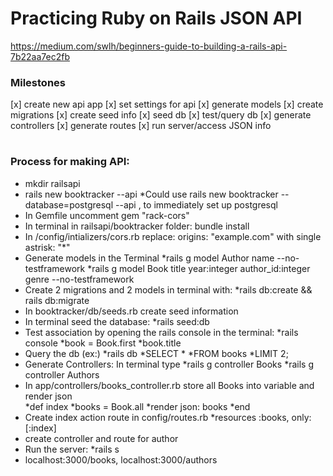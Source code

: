 # Practicing Ruby on Rails JSON API

https://medium.com/swlh/beginners-guide-to-building-a-rails-api-7b22aa7ec2fb

### Milestones
[x] create new api app
[x] set settings for api
[x] generate models
[x] create migrations
[x] create seed info
[x] seed db
[x] test/query db
[x] generate controllers
[x] generate routes
[x] run server/access JSON info





#
### Process for making API:

* mkdir railsapi
* rails new booktracker --api
	*Could use rails new booktracker --database=postgresql --api , to immediately set up postgresql
* In Gemfile uncomment gem "rack-cors"
* In terminal in railsapi/booktracker folder: bundle install
* In /config/intializers/cors.rb replace: origins: "example.com"  with single astrisk: "\*"  
* Generate models in the Terminal
	*rails g model Author name --no-testframework
	*rails g model Book title year:integer author_id:integer genre --no-testframework
* Create 2 migrations and 2 models in terminal with: 
	*rails db:create && rails db:migrate
* In booktracker/db/seeds.rb create seed information
* In terminal seed the database:
	*rails seed:db
* Test association by opening the rails console in the terminal:
	*rails console
	*book = Book.first
	*book.title
* Query the db (ex:)
	*rails db
	*SELECT *
	*FROM books
	*LIMIT 2;
* Generate Controllers: In terminal type
	*rails g controller Books
	*rails g controller Authors
* In app/controllers/books_controller.rb store all Books into variable and render json	
	*def index
		*books = Book.all
		*render json: books 
	*end
* Create index action route in config/routes.rb
	  *resources :books, only: [:index]
* create controller and route for author
* Run the server:
	*rails s
* localhost:3000/books, localhost:3000/authors
